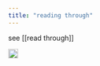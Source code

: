 ```yaml
---
title: "reading through"
---
```


see [[read through]]

<img src='https://scrapbox.io/api/pages/nishio/en/icon' alt='en.icon' height="19.5"/>